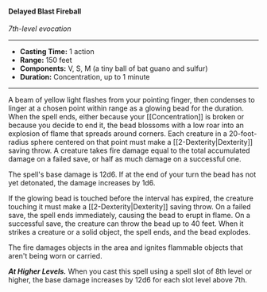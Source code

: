 #### Delayed Blast Fireball
*7th-level evocation*
___
- **Casting Time:** 1 action
- **Range:** 150 feet
- **Components:** V, S, M (a tiny ball of bat guano and sulfur)
- **Duration:** Concentration, up to 1 minute
---
A beam of yellow light flashes from your pointing finger, then condenses to linger at a chosen point within range as a glowing bead for the duration. When the spell ends, either because your [[Concentration]] is broken or because you decide to end it, the bead blossoms with a low roar into an explosion of flame that spreads around corners. Each creature in a 20-foot-radius sphere centered on that point must make a [[2-Dexterity|Dexterity]] saving throw. A creature takes fire damage equal to the total accumulated damage on a failed save, or half as much damage on a successful one.

The spell's base damage is 12d6. If at the end of your turn the bead has not yet detonated, the damage increases by 1d6.

If the glowing bead is touched before the interval has expired, the creature touching it must make a [[2-Dexterity|Dexterity]] saving throw. On a failed save, the spell ends immediately, causing the bead to erupt in flame. On a successful save, the creature can throw the bead up to 40 feet. When it strikes a creature or a solid object, the spell ends, and the bead explodes.

The fire damages objects in the area and ignites flammable objects that aren't being worn or carried.

***At Higher Levels.*** When you cast this spell using a spell slot of 8th level or higher, the base damage increases by 12d6 for each slot level above 7th.
